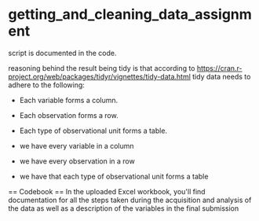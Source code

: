 # getting_and_cleaning_data_assignment

script is documented in the code.

reasoning behind the result being tidy is that according to https://cran.r-project.org/web/packages/tidyr/vignettes/tidy-data.html tidy data needs to adhere to the following:
- Each variable forms a column.
- Each observation forms a row.
- Each type of observational unit forms a table.

- we have every variable in a column
- we have every observation in a row
- we have that each type of observational unit forms a table

== Codebook ==
In the uploaded Excel workbook, you'll find documentation for all the steps taken during the acquisition and analysis of the data as well as a description of the variables in the final submission
